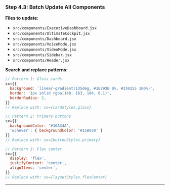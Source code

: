 ### Step 4.3: Batch Update All Components

**Files to update:**

- `src/components/ExecutiveDashboard.jsx`
- `src/components/UltimateCockpit.jsx`
- `src/components/Dashboard.jsx`
- `src/components/VoiceMode.jsx`
- `src/components/VideoMode.jsx`
- `src/components/Sidebar.jsx`
- `src/components/Header.jsx`

**Search and replace patterns:**

```javascript
// Pattern 1: Glass cards
sx={{
  background: 'linear-gradient(135deg, #1E293B 0%, #334155 100%)',
  border: '1px solid rgba(148, 163, 184, 0.1)',
  borderRadius: 2,
}}
// Replace with: sx={cardStyles.glass}

// Pattern 2: Primary buttons
sx={{
  backgroundColor: '#16A34A',
  '&:hover': { backgroundColor: '#15803D' }
}}
// Replace with: sx={buttonStyles.primary}

// Pattern 3: Flex center
sx={{
  display: 'flex',
  justifyContent: 'center',
  alignItems: 'center',
}}
// Replace with: sx={layoutStyles.flexCenter}
```

---
